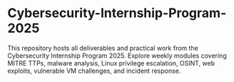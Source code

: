 # Cybersecurity-Internship-Program-2025
This repository hosts all deliverables and practical work from the Cybersecurity Internship Program 2025. Explore weekly modules covering MITRE TTPs, malware analysis, Linux privilege escalation, OSINT, web exploits, vulnerable VM challenges, and incident response.
